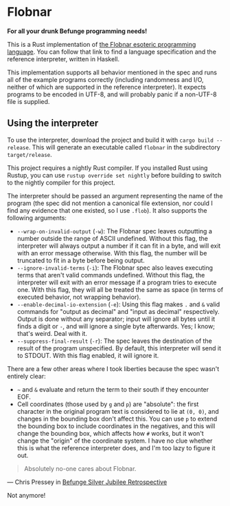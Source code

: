 # Flobnar

**For all your drunk Befunge programming needs!**

This is a Rust implementation of [the Flobnar esoteric programming language](https://github.com/catseye/Flobnar). You can follow that link to find a language specification and the reference interpreter, written in Haskell.

This implementation supports all behavior mentioned in the spec and runs all of the example programs correctly (including randomness and I/O, neither of which are supported in the reference interpreter). It expects programs to be encoded in UTF-8, and will probably panic if a non-UTF-8 file is supplied.

## Using the interpreter

To use the interpreter, download the project and build it with `cargo build --release`. This will generate an executable called `flobnar` in the subdirectory `target/release`.

This project requires a nightly Rust compiler. If you installed Rust using Rustup, you can use `rustup override set nightly` before building to switch to the nightly compiler for this project.

The interpreter should be passed an argument representing the name of the program (the spec did not mention a canonical file extension, nor could I find any evidence that one existed, so I use `.flob`). It also supports the following arguments:

- `--wrap-on-invalid-output` (`-w`): The Flobnar spec leaves outputting a number outside the range of ASCII undefined. Without this flag, the interpreter will always output a number if it can fit in a byte, and will exit with an error message otherwise. With this flag, the number will be truncated to fit in a byte before being output.
- `--ignore-invalid-terms` (`-i`): The Flobnar spec also leaves executing terms that aren't valid commands undefined. Without this flag, the interpreter will exit with an error message if a program tries to execute one. With this flag, they will all be treated the same as space (in terms of executed behavior, not wrapping behavior).
- `--enable-decimal-io-extension` (`-e`): Using this flag makes `.` and `&` valid commands for "output as decimal" and "input as decimal" respectively. Output is done without any separator; input will ignore all bytes until it finds a digit or `-`, and will ignore a single byte afterwards. Yes; I know; that's weird. Deal with it.
- `--suppress-final-result` (`-r`): The spec leaves the destination of the result of the program unspecified. By default, this interpreter will send it to STDOUT. With this flag enabled, it will ignore it.

There are a few other areas where I took liberties because the spec wasn't entirely clear:

- `~` and `&` evaluate and return the term to their south if they encounter EOF.
- Cell coordinates (those used by `g` and `p`) are "absolute": the first character in the original program text is considered to lie at `(0, 0)`, and changes in the bounding box don't affect this. You can use `p` to extend the bounding box to include coordinates in the negatives, and this will change the bounding box, which affects how `#` works, but it won't change the "origin" of the coordinate system. I have no clue whether this is what the reference interpreter does, and I'm too lazy to figure it out.

> Absolutely no-one cares about Flobnar.

— Chris Pressey in [Befunge Silver Jubilee Retrospective](http://catseye.tc/view/The-Dossier/article/Befunge%20Silver%20Jubilee%20Retrospective.md)

Not anymore!
